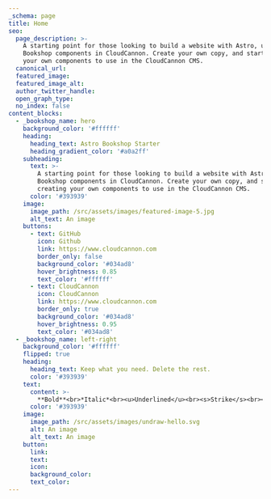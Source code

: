 ```yaml
---
_schema: page
title: Home
seo:
  page_description: >-
    A starting point for those looking to build a website with Astro, using
    Bookshop components in CloudCannon. Create your own copy, and start creating
    your own components to use in the CloudCannon CMS.
  canonical_url:
  featured_image:
  featured_image_alt:
  author_twitter_handle:
  open_graph_type:
  no_index: false
content_blocks:
  - _bookshop_name: hero
    background_color: '#ffffff'
    heading:
      heading_text: Astro Bookshop Starter
      heading_gradient_color: '#a0a2ff'
    subheading:
      text: >-
        A starting point for those looking to build a website with Astro, using
        Bookshop components in CloudCannon. Create your own copy, and start
        creating your own components to use in the CloudCannon CMS.
      color: '#393939'
    image:
      image_path: /src/assets/images/featured-image-5.jpg
      alt_text: An image
    buttons:
      - text: GitHub
        icon: Github
        link: https://www.cloudcannon.com
        border_only: false
        background_color: '#034ad8'
        hover_brightness: 0.85
        text_color: '#ffffff'
      - text: CloudCannon
        icon: CloudCannon
        link: https://www.cloudcannon.com
        border_only: true
        background_color: '#034ad8'
        hover_brightness: 0.95
        text_color: '#034ad8'
  - _bookshop_name: left-right
    background_color: '#ffffff'
    flipped: true
    heading:
      heading_text: Keep what you need. Delete the rest.
      color: '#393939'
    text:
      content: >-
        **Bold**<br>*Italic*<br><u>Underlined</u><br><s>Strike</s><br><sub>Sub</sub><br><sup>Super</sup>
      color: '#393939'
    image:
      image_path: /src/assets/images/undraw-hello.svg
      alt: An image
      alt_text: An image
    button:
      link:
      text:
      icon:
      background_color:
      text_color:
---
```

